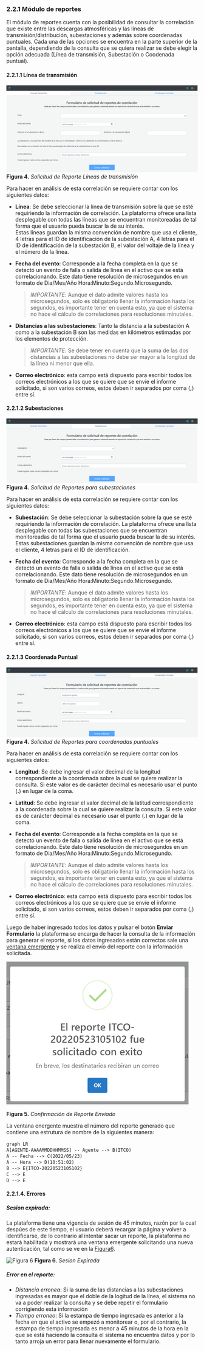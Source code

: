 ### 2.2.1 Módulo de reportes 

El módulo de reportes cuenta con la posibilidad de consultar la correlación que existe entre las descargas atmosféricas y las líneas de transmisión/distribución, subestaciones y además sobre coordenadas puntuales. Cada una de las opciones se encuentra en la parte superior de la pantalla, dependiendo de la consulta que se quiera realizar se debe elegir la opción adecuada (Línea de transmisión, Subestación o Coodenada puntual).

#### 2.2.1.1 Línea de transmisión
![Figura 4](../../../pictures/Imagen4.png "Solicitud de Reporte Líneas de transmisión")
**Figura 4.** *Solicitud de Reporte Líneas de transmisión*

Para hacer en análisis de esta correlación se requiere contar con los siguientes datos: 

- **Línea**: Se debe seleccionar la línea de transmisión sobre la que se esté requiriendo la información de correlación. La plataforma ofrece una lista desplegable con todas las líneas que se encuentran monitoreadas de tal forma que el usuario pueda buscar la de su interés.  
Estas líneas guardan la misma convención de nombre que usa el cliente, 4 letras para el ID de identificación de la subestación A, 4 letras para el ID de identificación de la subestación B, el valor del voltaje de la línea y el número de la línea.  

- **Fecha del evento**: Corresponde a la fecha completa en la que se detectó un evento de falla o salida de línea en el activo que se está correlacionando. Este dato tiene resolución de microsegundos en un formato de Dia/Mes/Año Hora:Minuto:Segundo.Microsegundo. 

    >*IMPORTANTE*: Aunque el dato admite valores hasta los microsegundos, solo es obligatorio llenar la información hasta los segundos, es importante tener en cuenta esto, ya que el sistema no hace el cálculo de correlaciones para resoluciones minutales. 

- **Distancias a las subestaciones**: Tanto la distancia a la subestación A como a la subestación B son las medidas en kilómetros estimadas por los elementos de protección. 

    >*IMPORTANTE*: Se debe tener en cuenta que la suma de las dos distancias a las subestaciones no debe ser mayor a la longitud de la línea ni menor que ella. 

- **Correo electrónico**: esta campo está dispuesto para escribir todos los correos electrónicos a los que se quiere que se envíe el informe solicitado, si son varios correos, estos deben ir separados por coma (**,**) entre sí.

#### 2.2.1.2 Subestaciones
![Figura 77](../../../pictures/Imagen77.png "Solicitud de Reportes para subestaciones")
**Figura 4.** *Solicitud de Reportes para subestaciones*

Para hacer en análisis de esta correlación se requiere contar con los siguientes datos: 

- **Subestación**: Se debe seleccionar la subestación sobre la que se esté requiriendo la información de correlación. La plataforma ofrece una lista desplegable con todas las subestaciones que se encuentran monitoreadas de tal forma que el usuario pueda buscar la de su interés.  
Estas subestaciones guardan la misma convención de nombre que usa el cliente, 4 letras para el ID de identificación.  

- **Fecha del evento**: Corresponde a la fecha completa en la que se detectó un evento de falla o salida de línea en el activo que se está correlacionando. Este dato tiene resolución de microsegundos en un formato de Dia/Mes/Año Hora:Minuto:Segundo.Microsegundo. 

    >*IMPORTANTE*: Aunque el dato admite valores hasta los microsegundos, solo es obligatorio llenar la información hasta los segundos, es importante tener en cuenta esto, ya que el sistema no hace el cálculo de correlaciones para resoluciones minutales. 

- **Correo electrónico**: esta campo está dispuesto para escribir todos los correos electrónicos a los que se quiere que se envíe el informe solicitado, si son varios correos, estos deben ir separados por coma (**,**) entre sí.

#### 2.2.1.3 Coordenada Puntual
![Figura 78](../../../pictures/Imagen78.png "Solicitud de Reportes para coordenadas puntuales")
**Figura 4.** *Solicitud de Reportes para coordenadas puntuales*

Para hacer en análisis de esta correlación se requiere contar con los siguientes datos: 

- **Longitud**: Se debe ingresar el valor decimal de la longitud correspondiente a la coordenada sobre la cual se quiere realizar la consulta. Si este valor es de carácter decimal es necesario usar el punto (**.**) en lugar de la coma.

- **Latitud**: Se debe ingresar el valor decimal de la latitud correspondiente a la coordenada sobre la cual se quiere realizar la consulta. Si este valor es de carácter decimal es necesario usar el punto (**.**) en lugar de la coma.

- **Fecha del evento**: Corresponde a la fecha completa en la que se detectó un evento de falla o salida de línea en el activo que se está correlacionando. Este dato tiene resolución de microsegundos en un formato de Dia/Mes/Año Hora:Minuto:Segundo.Microsegundo. 

    >*IMPORTANTE*: Aunque el dato admite valores hasta los microsegundos, solo es obligatorio llenar la información hasta los segundos, es importante tener en cuenta esto, ya que el sistema no hace el cálculo de correlaciones para resoluciones minutales. 

- **Correo electrónico**: esta campo está dispuesto para escribir todos los correos electrónicos a los que se quiere que se envíe el informe solicitado, si son varios correos, estos deben ir separados por coma (**,**) entre sí.

Luego de haber ingresado todos los datos y pulsar el botón **Enviar Formulario** la plataforma se encarga de hacer la consulta de la información para generar el reporte, si los datos ingresados están correctos sale una [ventana emergente](../../../pictures/Imagen5.png) y se realiza el envío del reporte con la información solicitada.

![Figura 5](../../../pictures/Imagen5.png "Confirmación de Reporte Enviado")

**Figura 5.** *Confirmación de Reporte Enviado*

La ventana energente muestra el número del reporte generado que contiene una estrutura de nombre  de la siguientes manera:
```mermaid
graph LR
A[AGENTE-AAAAMMDDHHMMSS] -- Agente --> B(ITCO)
A -- Fecha --> C(2022/05/23)
A -- Hora --> D(10:51:02)
B --> E{ITCO-20220523105102}
C --> E
D --> E
```
#### 2.2.1.4. Errores

##### **Sesion expirada**: 
La plataforma tiene una vigencia de sesión de 45 minutos, razón por la cual despúes de este tiempo, el usuario deberá recargar la página y volver a identificarse, de lo contrario al intentar sacar un reporte, la plataforma no estará habilitada y mostrará una ventana emergente solicitando una nueva autenticación, tal como se ve en la [Figura6](../../../pictures/Imagen5.png).

![Figura 6](../../../pictures/Imagen6.png "Sesion Expirada")
**Figura 6.** *Sesion Expirada*

##### **Error en el reporte**: 
- *Distancia erronea*: 
Si la suma de las distancias a las subestaciones ingresadas es mayor que el doble de la logitud de la línea, el sistema no va a poder realizar la consulta y se debe repetir el formulario corrigiendo esta información
- *Tiempo erroneo*: 
Si la estampa de tiempo ingresada es anterior a la fecha en que el activo se empezó a monitorear o, por el contrario, la estampa de tiempo ingresada es menor a 45 minutos de la hora en la que se está haciendo la consulta el sistema no encuentra datos y por lo tanto arroja un error para llenar nuevamente el formulario.